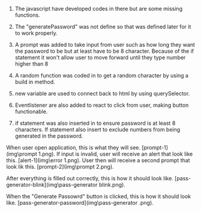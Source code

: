 1. The javascript have developed codes in there but are some missing functions. 

2. The "generatePassword" was not define so that was defined later for it to work properly. 

3. A prompt was added to take input from user such as how long they want the password to be but at least have to be 8 character. Because of the if statement it won't allow user to move forward until they type number higher than 8 

4. A random function was coded in to get a random character by using a build in method. 

5. new variable are used to connect back to html by using querySelector.

6. Eventlistener are also added to react to click from user, making button functionable.

7. if statement was also inserted in to ensure password is at least 8 characters. If statement also insert to exclude numbers from being generated in the password. 

When user open application, this is what they will see. [prompt-1](img\prompt 1.png).
If input is invalid, user will receive an alert that look like this. [alert-1](img\error 1.png).
User then will receive a second prompt that look lik this. [prompt-2](img\prompt 2.png).

After everything is filled out correctly, this is how it should look like. [pass-generator-blink](img\pass-generator blink.png).

When the "Generate Passowrd" button is clicked, this is how it should look like. [pass-generator-password](img\pass-generator .png).
